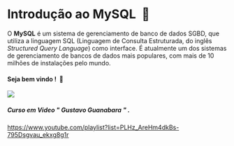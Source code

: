 # Introdução ao MySQL   ​​ :dolphin:



O **MySQL** é um sistema de gerenciamento de banco de dados SGBD, que utiliza a linguagem SQL (Linguagem de Consulta Estruturada, do inglês *Structured Query Language*) como interface. É atualmente um dos sistemas de gerenciamento de bancos de dados mais populares, com mais de 10 milhões de instalações pelo mundo.

#### Seja bem vindo ! ​  :anger:



![](https://professor-falken.com/wp-content/uploads/2017/06/Como-ver-las-consultas-que-se-estan-ejecutando-en-MySQL-professor-falken.com_.jpg)

#####         Curso em Video "  Gustavo Guanabara " .



https://www.youtube.com/playlist?list=PLHz_AreHm4dkBs-795Dsgvau_ekxg8g1r

